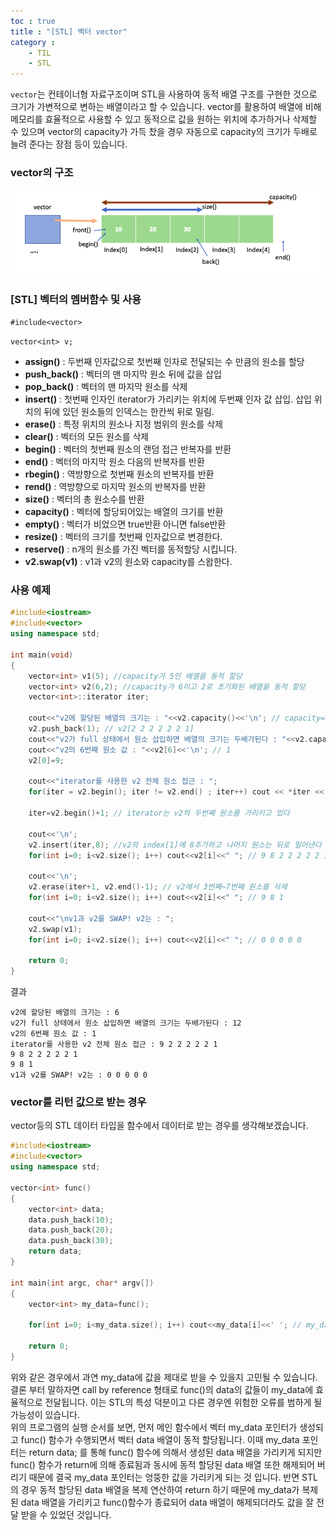 ```yaml
---
toc : true
title : "[STL] 벡터 vector"
category : 
    - TIL
    - STL
---
```

`vector`는 컨테이너형 자료구조이며 STL을 사용하여 동적 배열 구조를 구현한 것으로 크기가 가변적으로 변하는 배열이라고 할 수 있습니다. vector를 활용하여 배열에 비해 메모리를 효율적으로 사용할 수 있고 동적으로 값을 원하는 위치에 추가하거나 삭제할 수 있으며 vector의 capacity가 가득 찼을 경우 자동으로 capacity의 크기가 두배로 늘려 준다는 장점 등이 있습니다.

### vector의 구조
![vector구조](/assets/images/stl/vector.png)

### [STL] 벡터의 멤버함수 및 사용 
`#include<vector>`

`vector<int> v;`
- **assign$($)** : 두번째 인자값으로 첫번째 인자로 전달되는 수 만큼의 원소를 할당<br>
- **push_back$($)** : 벡터의 맨 마지막 원소 뒤에 값을 삽입<br>
- **pop_back$($)** : 벡터의 맨 마지막 원소를 삭제<br>
- **insert$($)** : 첫번째 인자인 iterator가 가리키는 위치에 두번째 인자 값 삽입. 삽입 위치의 뒤에 있던 원소들의 인덱스는 한칸씩 뒤로 밀림.<br>
- **erase$($)** : 특정 위치의 원소나 지정 범위의 원소를 삭제<br>
- **clear$($)** : 벡터의 모든 원소를 삭제<br>
- **begin$($)** : 벡터의 첫번째 원소의 랜덤 접근 반복자를 반환<br>
- **end$($)** : 벡터의 마지막 원소 다음의 반복자를 반환<br>
- **rbegin$($)** : 역방향으로 첫번째 원소의 반복자를 반환<br>
- **rend$($)** : 역방향으로 마지막 원소의 반복자를 반환<br>
- **size$($)** : 벡터의 총 원소수를 반환<br>
- **capacity$($)** : 벡터에 할당되어있는 배열의 크기를 반환<br>
- **empty$($)** : 벡터가 비었으면 true반환 아니면 false반환<br>
- **resize$($)** : 벡터의 크기를 첫번째 인자값으로 변경한다.<br>
- **reserve$($)** : n개의 원소를 가진 벡터를 동적할당 시킵니다.<br>
- **v2.swap$($v1)** : v1과 v2의 원소와 capacity를 스왑한다.<br>

### 사용 예제
``` cpp
#include<iostream>
#include<vector>
using namespace std;

int main(void)
{
    vector<int> v1(5); //capacity가 5인 배열을 동적 할당
    vector<int> v2(6,2); //capacity가 6이고 2로 초기화된 배열을 동적 할당 
    vector<int>::iterator iter;

    cout<<"v2에 할당된 배열의 크기는 : "<<v2.capacity()<<'\n'; // capacity=6
    v2.push_back(1); // v2[2 2 2 2 2 2 1]
    cout<<"v2가 full 상태에서 원소 삽입하면 배열의 크기는 두배가된다 : "<<v2.capacity()<<'\n'; //capacity=12
    cout<<"v2의 6번째 원소 값 : "<<v2[6]<<'\n'; // 1
    v2[0]=9;

    cout<<"iterator를 사용한 v2 전체 원소 접근 : ";
    for(iter = v2.begin(); iter != v2.end() ; iter++) cout << *iter << " "; // 9 2 2 2 2 2 1

    iter=v2.begin()+1; // iterator는 v2의 두번째 원소를 가리키고 있다

    cout<<'\n';
    v2.insert(iter,8); //v2의 index[1]에 8추가하고 나머지 원소는 뒤로 밀어낸다
    for(int i=0; i<v2.size(); i++) cout<<v2[i]<<" "; // 9 8 2 2 2 2 2 1

    cout<<'\n';
    v2.erase(iter+1, v2.end()-1); // v2에서 3번째~7번째 원소를 삭제
    for(int i=0; i<v2.size(); i++) cout<<v2[i]<<" "; // 9 8 1
    
    cout<<"\nv1과 v2를 SWAP! v2는 : ";
    v2.swap(v1);
    for(int i=0; i<v2.size(); i++) cout<<v2[i]<<" "; // 0 0 0 0 0

    return 0;
}
``` 
결과
``` shell
v2에 할당된 배열의 크기는 : 6
v2가 full 상태에서 원소 삽입하면 배열의 크기는 두배가된다 : 12
v2의 6번째 원소 값 : 1
iterator를 사용한 v2 전체 원소 접근 : 9 2 2 2 2 2 1 
9 8 2 2 2 2 2 1 
9 8 1 
v1과 v2를 SWAP! v2는 : 0 0 0 0 0 
```
### vector를 리턴 값으로 받는 경우
vector등의 STL 데이터 타입을 함수에서 데이터로 받는 경우를 생각해보겠습니다.
``` cpp
#include<iostream>
#include<vector>
using namespace std;

vector<int> func()
{
    vector<int> data;
    data.push_back(10);
    data.push_back(20);
    data.push_back(30);
    return data;
}

int main(int argc, char* argv[])
{
    vector<int> my_data=func();

    for(int i=0; i<my_data.size(); i++) cout<<my_data[i]<<' '; // my_data [10 20 30]

    return 0;
}
``` 
위와 같은 경우에서 과연 my_data에 값을 제대로 받을 수 있을지 고민될 수 있습니다. 결론 부터 말하자면 call by reference 형태로 func$($)의 data의 값들이 my_data에 효율적으로 전달됩니다. 이는 STL의 특성 덕분이고 다른 경우엔 위험한 오류를 범하게 될 가능성이 있습니다.
<br>
위의 프로그램의 실행 순서를 보면, 먼저 메인 함수에서 벡터 my_data 포인터가 생성되고 func$($) 함수가 수행되면서 벡터 data 배열이 동적 할당됩니다. 이때 my_data 포인터는 return data; 를 통해 func() 함수에 의해서 생성된 data 배열을 가리키게 되지만 func() 함수가 return에 의해 종료됨과 동시에 동적 할당된 data 배열 또한 해제되어 버리기 때문에 결국 my_data 포인터는 엉뚱한 값을 가리키게 되는 것 입니다. 
반면 STL의 경우 동적 할당된 data 배열을 복제 연산하여 return 하기 때문에 my_data가 복제된 data 배열을 가리키고 func()함수가 종료되어 data 배열이 해제되더라도 값을 잘 전달 받을 수 있었던 것입니다.